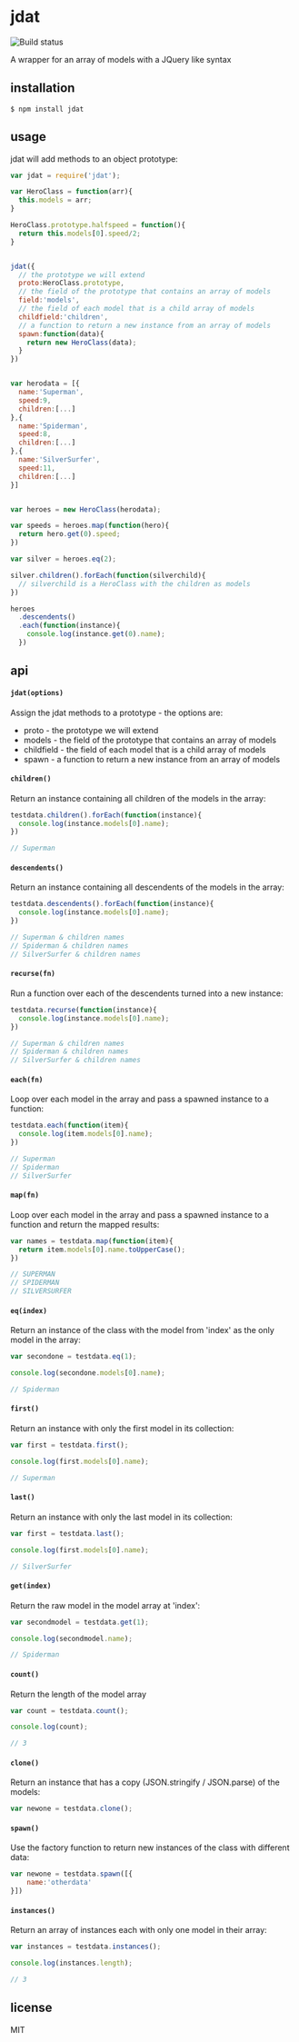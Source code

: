 jdat
====

![Build status](https://api.travis-ci.org/binocarlos/jdat.png)

A wrapper for an array of models with a JQuery like syntax

## installation

```
$ npm install jdat
```

## usage

jdat will add methods to an object prototype:

```js
var jdat = require('jdat');

var HeroClass = function(arr){
  this.models = arr;
}

HeroClass.prototype.halfspeed = function(){
  return this.models[0].speed/2;
}


jdat({
  // the prototype we will extend
  proto:HeroClass.prototype,
  // the field of the prototype that contains an array of models
  field:'models',
  // the field of each model that is a child array of models
  childfield:'children',
  // a function to return a new instance from an array of models
  spawn:function(data){
  	return new HeroClass(data);
  }
})


var herodata = [{
  name:'Superman',
  speed:9,
  children:[...]
},{
  name:'Spiderman',
  speed:8,
  children:[...]
},{
  name:'SilverSurfer',
  speed:11,
  children:[...]
}]


var heroes = new HeroClass(herodata);

var speeds = heroes.map(function(hero){
  return hero.get(0).speed;
})

var silver = heroes.eq(2);

silver.children().forEach(function(silverchild){
  // silverchild is a HeroClass with the children as models
})

heroes
  .descendents()
  .each(function(instance){
    console.log(instance.get(0).name);
  })
```

## api

#### `jdat(options)`

Assign the jdat methods to a prototype - the options are:

 * proto - the prototype we will extend
 * models - the field of the prototype that contains an array of models
 * childfield - the field of each model that is a child array of models
 * spawn - a function to return a new instance from an array of models


#### `children()`

Return an instance containing all children of the models in the array:

```js
testdata.children().forEach(function(instance){
  console.log(instance.models[0].name);
})

// Superman
```

#### `descendents()`

Return an instance containing all descendents of the models in the array:

```js
testdata.descendents().forEach(function(instance){
  console.log(instance.models[0].name);
})

// Superman & children names
// Spiderman & children names
// SilverSurfer & children names
```

#### `recurse(fn)`

Run a function over each of the descendents turned into a new instance:

```js
testdata.recurse(function(instance){
  console.log(instance.models[0].name);
})

// Superman & children names
// Spiderman & children names
// SilverSurfer & children names
```


#### `each(fn)`

Loop over each model in the array and pass a spawned instance to a function:

```js
testdata.each(function(item){
  console.log(item.models[0].name);
})

// Superman
// Spiderman
// SilverSurfer
```

#### `map(fn)`

Loop over each model in the array and pass a spawned instance to a function and return the mapped results:

```js
var names = testdata.map(function(item){
  return item.models[0].name.toUpperCase();
})

// SUPERMAN
// SPIDERMAN
// SILVERSURFER
```

#### `eq(index)`

Return an instance of the class with the model from 'index' as the only model in the array:

```js
var secondone = testdata.eq(1);

console.log(secondone.models[0].name);

// Spiderman
```

#### `first()`

Return an instance with only the first model in its collection:

```js
var first = testdata.first();

console.log(first.models[0].name);

// Superman
```

#### `last()`

Return an instance with only the last model in its collection:

```js
var first = testdata.last();

console.log(first.models[0].name);

// SilverSurfer
```

#### `get(index)`

Return the raw model in the model array at 'index':

```js
var secondmodel = testdata.get(1);

console.log(secondmodel.name);

// Spiderman
```

#### `count()`

Return the length of the model array

```js
var count = testdata.count();

console.log(count);

// 3
```

#### `clone()`

Return an instance that has a copy (JSON.stringify / JSON.parse) of the models:

```js
var newone = testdata.clone();
```

#### `spawn()`

Use the factory function to return new instances of the class with different data:

```js
var newone = testdata.spawn([{
	name:'otherdata'
}])
```

#### `instances()`

Return an array of instances each with only one model in their array:

```js
var instances = testdata.instances();

console.log(instances.length);

// 3
```

## license

MIT
